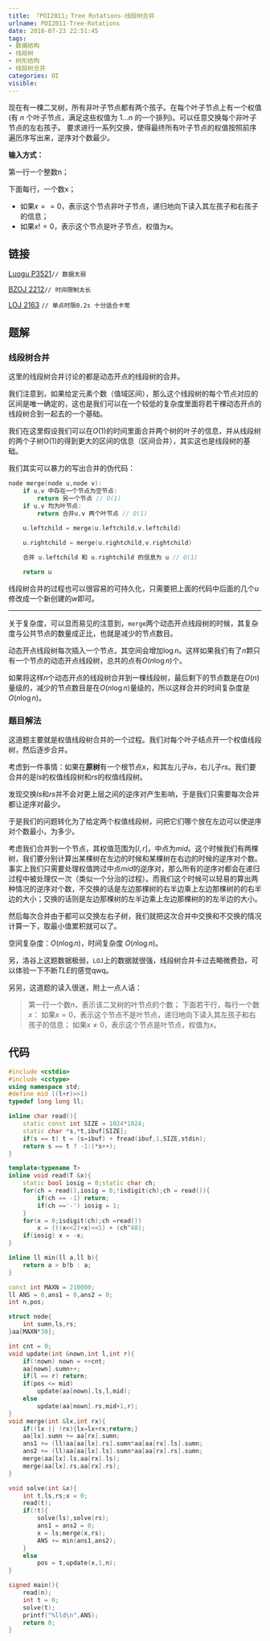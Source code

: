 ```yaml
---
title: 「POI2011」Tree Rotations-线段树合并
urlname: POI2011-Tree-Rotations
date: 2018-07-23 22:51:45
tags:
- 数据结构
- 线段树
- 树形结构
- 线段树合并
categories: OI
visible:
---
```


现在有一棵二叉树，所有非叶子节点都有两个孩子。在每个叶子节点上有一个权值(有 $n$ 个叶子节点，满足这些权值为 $1...n$ 的一个排列)。可以任意交换每个非叶子节点的左右孩子。
要求进行一系列交换，使得最终所有叶子节点的权值按照前序遍历序写出来，逆序对个数最少。

<!-- more -->

**输入方式：**

第一行一个整数n；

下面每行，一个数x；
+ 如果$x==0$，表示这个节点非叶子节点，递归地向下读入其左孩子和右孩子的信息；
+ 如果$x!=0$，表示这个节点是叶子节点，权值为$x$。

## 链接

[Luogu P3521](https://www.luogu.org/problemnew/show/P3521)`// 数据太弱`

[BZOJ 2212](https://www.lydsy.com/JudgeOnline/problem.php?id=2212)`// 时间限制太长`

[LOJ 2163](https://loj.ac/problem/2163) `// 单点时限0.2s 十分适合卡常`

## 题解

### 线段树合并

这里的线段树合并讨论的都是动态开点的线段树的合并。

我们注意到，如果给定元素个数（值域区间），那么这个线段树的每个节点对应的区间是唯一确定的，这也是我们可以在一个较低的复杂度里面将若干棵动态开点的线段树合到一起去的一个基础。

我们在这里假设我们可以在$O(1)$的时间里面合并两个树的叶子的信息，并从线段树的两个子树O(1)的得到更大的区间的信息（区间合并），其实这也是线段树的基础。

我们其实可以暴力的写出合并的伪代码：

```cpp
node merge(node u,node v):
    if u,v 中存在一个节点为空节点:
        return 另一个节点 // O(1)
    if u,v 均为叶节点:
        return 合并u,v 两个叶节点 // O(1)
    
    u.leftchild = merge(u.leftchild,v.leftchild) 

    u.rightchild = merge(u.rightchild,v.rightchild) 

    合并 u.leftchild 和 u.rightchild 的信息为 u // O(1)

    return u
```

线段树合并的过程也可以很容易的可持久化，只需要把上面的代码中后面的几个$u$修改成一个新创建的$w$即可。

- - -

关于复杂度，可以显而易见的注意到，`merge`两个动态开点线段树的时候，其复杂度与公共节点的数量成正比，也就是减少的节点数目。


动态开点线段树每次插入一个节点，其空间会增加$\log n$。这样如果我们有了$n$颗只有一个节点的动态开点线段树，总共的点有$O(n \log n)$个。

如果将这样$n$个动态开点的线段树合并到一棵线段树，最后剩下的节点数是在$O(n)$量级的，减少的节点数目是在$O(n \log n)$量级的，所以这样合并的时间复杂度是$O(n \log n)$。

### 题目解法

这道题主要就是权值线段树合并的一个过程。我们对每个叶子结点开一个权值线段树，然后逐步合并。

考虑到一件事情：如果在**原树**有一个根节点x，和其左儿子$ls$，右儿子$rs$。我们要合并的是$ls$的权值线段树和$rs$的权值线段树。

发现交换$ls$和$rs$并不会对更上层之间的逆序对产生影响，于是我们只需要每次合并都让逆序对最少。

于是我们的问题转化为了给定两个权值线段树，问把它们哪个放在左边可以使逆序对个数最小，为多少。

考虑我们合并到一个节点，其权值范围为$[l,r]$，中点为$mid$。这个时候我们有两棵树，我们要分别计算出某棵树在左边的时候和某棵树在右边的时候的逆序对个数。事实上我们只需要处理权值跨过中点$mid$的逆序对，那么所有的逆序对都会在递归过程中被处理仅一次（类似一个分治的过程）。而我们这个时候可以轻易的算出两种情况的逆序对个数，不交换的话是左边那棵树的右半边乘上左边那棵树的的右半边的大小；交换的话则是左边那棵树的左半边乘上左边那棵树的的左半边的大小。

然后每次合并由于都可以交换左右子树，我们就把这次合并中交换和不交换的情况计算一下，取最小值累积就可以了。

空间复杂度：$O(n \log n)$，时间复杂度 $O(n \log n)$。

另，洛谷上这题数据极弱，`LOJ`上的数据就很强，线段树合并卡过去略微费劲，可以体验一下不断$TLE$的感觉qwq。

另另，这道题的读入很迷，附上一点人话：

> 第一行一个数$n$，表示该二叉树的叶节点的个数；
> 下面若干行，每行一个数$x$：
> 如果$x = 0$，表示这个节点不是叶节点，递归地向下读入其左孩子和右孩子的信息；
> 如果$x \neq 0$，表示这个节点是叶节点，权值为$x$。

## 代码


```cpp
#include <cstdio>
#include <cctype>
using namespace std;
#define mid ((l+r)>>1)
typedef long long ll;

inline char read(){
    static const int SIZE = 1024*1024;
    static char *s,*t,ibuf[SIZE];
    if(s == t) t = (s=ibuf) + fread(ibuf,1,SIZE,stdin);
    return s == t ? -1:(*s++);
}

template<typename T>
inline void read(T &x){
    static bool iosig = 0;static char ch;
    for(ch = read(),iosig = 0;!isdigit(ch);ch = read()){
        if(ch == -1) return;
        if(ch =='-') iosig = 1;
    }
    for(x = 0;isdigit(ch);ch =read())
        x = (((x<<2)+x)<<1) + (ch^48);
    if(iosig) x = -x;
}

inline ll min(ll a,ll b){
    return a > b?b : a;
}

const int MAXN = 210000;
ll ANS = 0,ans1 = 0,ans2 = 0;
int n,pos;

struct node{
    int sumn,ls,rs;
}aa[MAXN*30];

int cnt = 0;
void update(int &nown,int l,int r){
    if(!nown) nown = ++cnt;
    aa[nown].sumn++;
    if(l == r) return;
    if(pos <= mid)
        update(aa[nown].ls,l,mid);
    else
        update(aa[nown].rs,mid+1,r);
}
void merge(int &lx,int rx){
    if(!lx || !rx){lx=lx+rx;return;}
    aa[lx].sumn += aa[rx].sumn;
    ans1 += (ll)aa[aa[lx].rs].sumn*aa[aa[rx].ls].sumn;
    ans2 += (ll)aa[aa[lx].ls].sumn*aa[aa[rx].rs].sumn;
    merge(aa[lx].ls,aa[rx].ls);
    merge(aa[lx].rs,aa[rx].rs);
}

void solve(int &x){
    int t,ls,rs;x = 0;
    read(t);
    if(!t){
        solve(ls),solve(rs);
        ans1 = ans2 = 0;
        x = ls;merge(x,rs);
        ANS += min(ans1,ans2);
    }
    else
        pos = t,update(x,1,n);
}

signed main(){
    read(n);
    int t = 0;
    solve(t);
    printf("%lld\n",ANS);
    return 0;
}
```






